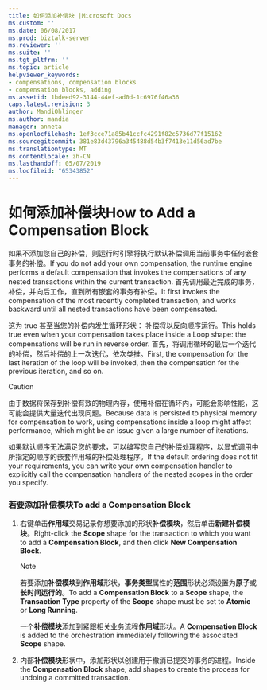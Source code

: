 ```yaml
---
title: 如何添加补偿块 |Microsoft Docs
ms.custom: ''
ms.date: 06/08/2017
ms.prod: biztalk-server
ms.reviewer: ''
ms.suite: ''
ms.tgt_pltfrm: ''
ms.topic: article
helpviewer_keywords:
- compensations, compensation blocks
- compensation blocks, adding
ms.assetid: 1bdeed92-3144-44ef-ad0d-1c6976f46a36
caps.latest.revision: 3
author: MandiOhlinger
ms.author: mandia
manager: anneta
ms.openlocfilehash: 1ef3cce71a85b41ccfc4291f82c5736d77f15162
ms.sourcegitcommit: 381e83d43796a345488d54b3f7413e11d56ad7be
ms.translationtype: MT
ms.contentlocale: zh-CN
ms.lasthandoff: 05/07/2019
ms.locfileid: "65343852"
---
```

# <a name="how-to-add-a-compensation-block"></a><span data-ttu-id="3d836-102">如何添加补偿块</span><span class="sxs-lookup"><span data-stu-id="3d836-102">How to Add a Compensation Block</span></span>
<span data-ttu-id="3d836-103">如果不添加您自己的补偿，则运行时引擎将执行默认补偿调用当前事务中任何嵌套事务的补偿。</span><span class="sxs-lookup"><span data-stu-id="3d836-103">If you do not add your own compensation, the runtime engine performs a default compensation that invokes the compensations of any nested transactions within the current transaction.</span></span> <span data-ttu-id="3d836-104">首先调用最近完成的事务，补偿，并向后工作，直到所有嵌套的事务有补偿。</span><span class="sxs-lookup"><span data-stu-id="3d836-104">It first invokes the compensation of the most recently completed transaction, and works backward until all nested transactions have been compensated.</span></span>  
  
 <span data-ttu-id="3d836-105">这为 true 甚至当您的补偿内发生循环形状： 补偿将以反向顺序运行。</span><span class="sxs-lookup"><span data-stu-id="3d836-105">This holds true even when your compensation takes place inside a Loop shape: the compensations will be run in reverse order.</span></span> <span data-ttu-id="3d836-106">首先，将调用循环的最后一个迭代的补偿，然后补偿的上一次迭代，依次类推。</span><span class="sxs-lookup"><span data-stu-id="3d836-106">First, the compensation for the last iteration of the loop will be invoked, then the compensation for the previous iteration, and so on.</span></span>  
  
> [!CAUTION]
>  <span data-ttu-id="3d836-107">由于数据将保存到补偿有效的物理内存，使用补偿在循环内，可能会影响性能，这可能会提供大量迭代出现问题。</span><span class="sxs-lookup"><span data-stu-id="3d836-107">Because data is persisted to physical memory for compensation to work, using compensations inside a loop might affect performance, which might be an issue given a large number of iterations.</span></span>  
  
 <span data-ttu-id="3d836-108">如果默认顺序无法满足您的要求，可以编写您自己的补偿处理程序，以显式调用中所指定的顺序的嵌套作用域的补偿处理程序。</span><span class="sxs-lookup"><span data-stu-id="3d836-108">If the default ordering does not fit your requirements, you can write your own compensation handler to explicitly call the compensation handlers of the nested scopes in the order you specify.</span></span>  
  
### <a name="to-add-a-compensation-block"></a><span data-ttu-id="3d836-109">若要添加补偿模块</span><span class="sxs-lookup"><span data-stu-id="3d836-109">To add a Compensation Block</span></span>  
  
1.  <span data-ttu-id="3d836-110">右键单击**作用域**交易记录你想要添加的形状**补偿模块**，然后单击**新建补偿模块**。</span><span class="sxs-lookup"><span data-stu-id="3d836-110">Right-click the **Scope** shape for the transaction to which you want to add a **Compensation Block**, and then click **New Compensation Block**.</span></span>  
  
    > [!NOTE]
    >  <span data-ttu-id="3d836-111">若要添加**补偿模块**到**作用域**形状，**事务类型**属性的**范围**形状必须设置为**原子**或**长时间运行的**。</span><span class="sxs-lookup"><span data-stu-id="3d836-111">To add a **Compensation Block** to a **Scope** shape, the **Transaction Type** property of the **Scope** shape must be set to **Atomic** or **Long Running**.</span></span>  
  
     <span data-ttu-id="3d836-112">一个**补偿模块**添加到紧跟相关业务流程**作用域**形状。</span><span class="sxs-lookup"><span data-stu-id="3d836-112">A **Compensation Block** is added to the orchestration immediately following the associated **Scope** shape.</span></span>  
  
2.  <span data-ttu-id="3d836-113">内部**补偿模块**形状中，添加形状以创建用于撤消已提交的事务的进程。</span><span class="sxs-lookup"><span data-stu-id="3d836-113">Inside the **Compensation Block** shape, add shapes to create the process for undoing a committed transaction.</span></span>